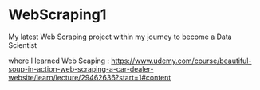 # WebScraping1
My latest Web Scraping project within my journey to become a Data Scientist 

where I learned Web Scaping : https://www.udemy.com/course/beautiful-soup-in-action-web-scraping-a-car-dealer-website/learn/lecture/29462636?start=1#content
